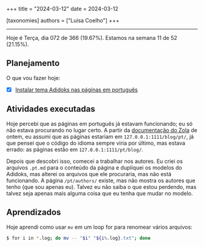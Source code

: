+++
title = "2024-03-12"
date = 2024-03-12

[taxonomies]
authors = ["Luísa Coelho"]
+++

---

Hoje é Terça, dia 072 de 366 (19.67%). Estamos na semana 11 de 52 (21.15%).

## Planejamento

O que vou fazer hoje:

- [x] [Instalar tema Adidoks nas páginas em português](https://github.com/OmnicodeSolutions/worklog-luisa/issues/4)

## Atividades executadas

Hoje percebi que as páginas em português já estavam funcionando; eu só não estava procurando no lugar certo. A partir da [documentação do Zola](https://www.getzola.org/documentation/content/multilingual/) de ontem, eu assumi que as páginas estariam em `127.0.0.1:1111/blog/pt/`, já que pensei que o código do idioma sempre viria por último, mas estava errado: as páginas estão em `127.0.0.1:1111/pt/blog/`.

Depois que descobri isso, comecei a trabalhar nos autores. Eu criei os arquivos `.pt.md` para o conteúdo da página e dupliquei os modelos do Adidoks, mas alterei os arquivos que ele procuraria, mas não está funcionando. A página `/pt/authors/` existe, mas não mostra os autores que tenho (que sou apenas eu). Talvez eu não saiba o que estou perdendo, mas talvez seja apenas mais alguma coisa que eu tenha que mudar no modelo.

## Aprendizados

Hoje aprendi como usar `mv` em um loop for para renomear vários arquivos:

```bash
$ for i in *.log; do mv -- "$i" "${i%.log}.txt"; done
```
